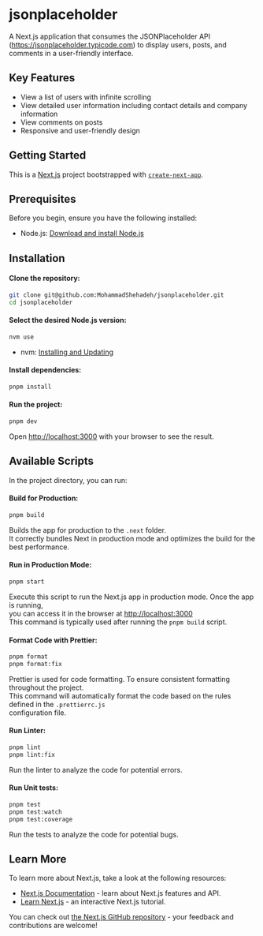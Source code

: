 # jsonplaceholder

A Next.js application that consumes the JSONPlaceholder API (https://jsonplaceholder.typicode.com) to display users, posts, and comments in a user-friendly interface.

## Key Features

- View a list of users with infinite scrolling
- View detailed user information including contact details and company information
- View comments on posts
- Responsive and user-friendly design

## Getting Started

This is a [Next.js](https://nextjs.org/) project bootstrapped with
[`create-next-app`](https://github.com/vercel/next.js/tree/canary/packages/create-next-app).

## Prerequisites

Before you begin, ensure you have the following installed:

- Node.js: [Download and install Node.js](https://nodejs.org/)

## Installation

#### Clone the repository:

```bash
git clone git@github.com:MohammadShehadeh/jsonplaceholder.git
cd jsonplaceholder
```

#### Select the desired Node.js version:

```bash
nvm use
```

- nvm: [Installing and Updating](https://github.com/nvm-sh/nvm#installing-and-updating)

#### Install dependencies:

```bash
pnpm install
```

#### Run the project:

```bash
pnpm dev
```

Open [http://localhost:3000](http://localhost:3000) with your browser to see the result.

## Available Scripts

In the project directory, you can run:

#### Build for Production:

```bash
pnpm build
```

Builds the app for production to the `.next` folder.\
It correctly bundles Next in production mode and optimizes the build for the best performance.

#### Run in Production Mode:

```bash
pnpm start
```

Execute this script to run the Next.js app in production mode. Once the app is running,\
you can access it in the browser at [http://localhost:3000](http://localhost:3000)\
This command is typically used after running the `pnpm build` script.

#### Format Code with Prettier:

```bash
pnpm format
pnpm format:fix
```

Prettier is used for code formatting. To ensure consistent formatting throughout the project.\
This command will automatically format the code based on the rules defined in the `.prettierrc.js`\
configuration file.

#### Run Linter:

```bash
pnpm lint
pnpm lint:fix
```

Run the linter to analyze the code for potential errors.

#### Run Unit tests:

```bash
pnpm test
pnpm test:watch
pnpm test:coverage
```

Run the tests to analyze the code for potential bugs.

## Learn More

To learn more about Next.js, take a look at the following resources:

- [Next.js Documentation](https://nextjs.org/docs) - learn about Next.js features and API.
- [Learn Next.js](https://nextjs.org/learn) - an interactive Next.js tutorial.

You can check out [the Next.js GitHub repository](https://github.com/vercel/next.js/) - your
feedback and contributions are welcome!
